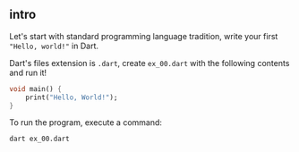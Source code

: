 ## intro

Let's start with standard programming language tradition, write your first `"Hello, world!"` in Dart.

Dart's files extension is `.dart`, create `ex_00.dart` with the following contents and run it!

```dart
void main() {
	print("Hello, World!");
}
```

To run the program, execute a command:

```bash
dart ex_00.dart
```
